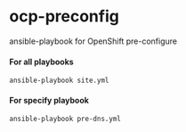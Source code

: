 # ocp-preconfig
ansible-playbook for OpenShift pre-configure

#### For all playbooks
    ansible-playbook site.yml

#### For specify playbook
    ansible-playbook pre-dns.yml
